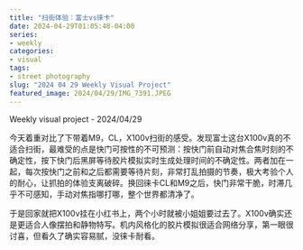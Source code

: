 ```yaml
---
title: "扫街体验：富士vs徕卡"
date: 2024-04-29T01:05:48-04:00
series:
- weekly
categories:
- visual
tags:
- street photography
slug: "2024 04 29 Weekly Visual Project"
featured_image: 2024/04/29/IMG_7391.JPEG
---
```


Weekly visual project - 2024/04/29

今天着重对比了下带着M9，CL，X100v扫街的感受。发现富士这台X100v真的不适合扫街，最难受的点是快门可按性的不可预测：按快门前自动对焦合焦时刻的不确定性，按下快门后黑屏等待胶片模拟实时生成处理时间的不确定性。两者加在一起，每次按快门之前和之后都需要等待片刻，非常打乱拍摄的节奏，极大考验个人的耐心，让抓拍的体验支离破碎。换回徕卡CL和M9之后，快门非常干脆，时滞几乎不可感知，手动对焦指哪打哪，整个世界都清净了。

于是回家就把X100v挂在小红书上，两个小时就被小姐姐要过去了。X100v确实还是更适合人像摆拍和静物特写。机内风格化的胶片模拟很适合网络分享，第一眼很讨喜，但看久了确实容易腻，没徕卡耐看。

<!--more-->
<!--toc-->
